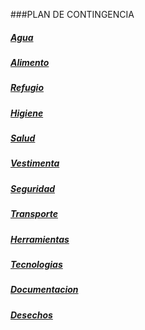 ###PLAN DE CONTINGENCIA

##### [Agua](agua.md)
##### [Alimento](alimento.md)
##### [Refugio](Refugio.md)
##### [Higiene](higiene.md)
##### [Salud](salud.md)
##### [Vestimenta](vestimenta.md)
##### [Seguridad](seguridad.md)
##### [Transporte](transporte.md)
##### [Herramientas](herramientas.md)
##### [Tecnologias](tecnologias.md)
##### [Documentacion](documentacion.md)
##### [Desechos](desechos.md)
